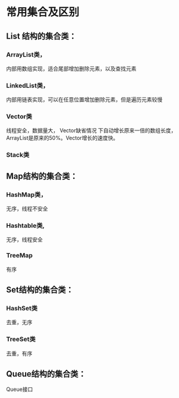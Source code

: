 # 常用集合及区别


## List 结构的集合类：

### ArrayList类，
内部用数组实现，适合尾部增加删除元素，以及查找元素
### LinkedList类，
内部用链表实现，可以在任意位置增加删除元素，但是遍历元素较慢
### Vector类
线程安全，数据量大，
Vector缺省情况 下自动增长原来一倍的数组长度，ArrayList是原来的50%。Vector增长的速度快。
### Stack类

## Map结构的集合类：

### HashMap类，
无序，线程不安全
### Hashtable类,
无序，线程安全
### TreeMap
有序


## Set结构的集合类：

### HashSet类
去重，无序
### TreeSet类
去重，有序

## Queue结构的集合类： 

Queue接口